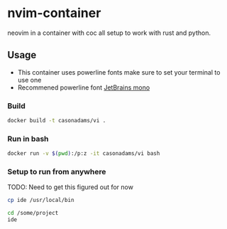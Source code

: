 # nvim-container

neovim in a container with coc all setup to work with rust and python.

## Usage

- This container uses powerline fonts make sure to set your terminal to use one
- Recommened powerline font [JetBrains mono](https://www.jetbrains.com/lp/mono/)

### Build

```bash
docker build -t casonadams/vi .
```

### Run in bash

```bash
docker run -v $(pwd):/p:z -it casonadams/vi bash
```

### Setup to run from anywhere

TODO: Need to get this figured out for now

```bash
cp ide /usr/local/bin
```

```bash
cd /some/project
ide
```
